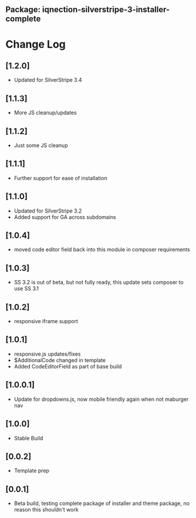 ## Package: iqnection-silverstripe-3-installer-complete
# Change Log

## [1.2.0]
- Updated for SilverStripe 3.4

## [1.1.3]
- More JS cleanup/updates

## [1.1.2]
- Just some JS cleanup

## [1.1.1]
- Further support for ease of installation

## [1.1.0]
- Updated for SilverStripe 3.2
- Added support for GA across subdomains

## [1.0.4]
- moved code editor field back into this module in composer requirements

## [1.0.3]
- SS 3.2 is out of beta, but not fully ready, this update sets composer to use SS 3.1

## [1.0.2]
- responsive iframe support

## [1.0.1]
- responsive.js updates/fixes
- $AdditionalCode changed in template
- Added CodeEditorField as part of base build

## [1.0.0.1]
- Update for dropdowns.js, now mobile friendly again when not maburger nav

## [1.0.0]
- Stable Build

## [0.0.2]
- Template prep

## [0.0.1]
- Beta build, testing complete package of installer and theme package, no reason this shouldn't work